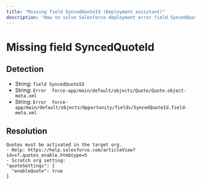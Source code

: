 ```yaml
---
title: "Missing field SyncedQuoteId (Deployment assistant)"
description: "How to solve Salesforce deployment error field SyncedQuoteId"
---
```

<!-- markdownlint-disable MD013 -->
# Missing field SyncedQuoteId

## Detection

- String: `field SyncedQuoteId`
- String: `Error  force-app/main/default/objects/Quote/Quote.object-meta.xml`
- String: `Error  force-app/main/default/objects/Opportunity/fields/SyncedQuoteId.field-meta.xml`

## Resolution

```shell
Quotes must be activated in the target org.
- Help: https://help.salesforce.com/articleView?id=sf.quotes_enable.htm&type=5
- Scratch org setting:
"quoteSettings": {
  "enableQuote": true
}
```
